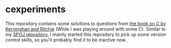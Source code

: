 cexperiments
============

This repository contains some solutions to questions from [the book on C by Kerninghan and Ritchie](http://bit.ly/1xDYXcc) (While I was playing around with some C).
Similar to my [SPOJ repository](https://github.com/sarupbanskota/SPOJ), I mainly started this repository to pick up some version control skills, so you'll probably find it to be inactive now.


